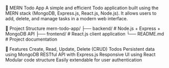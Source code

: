 📝 MERN Todo App
A simple and efficient Todo application built using the MERN stack (MongoDB, Express.js, React.js, Node.js). It allows users to add, delete, and manage tasks in a modern web interface.

📁 Project Structure
mern-todo-app/
├── backend/      # Node.js + Express + MongoDB API
├── frontend/     # React.js client application
└── README.md     # Project documentation

🚀 Features
Create, Read, Update, Delete (CRUD) Todos
Persistent data using MongoDB
RESTful API with Express.js
Responsive UI using React
Modular code structure
Easily extendable for user authentication

